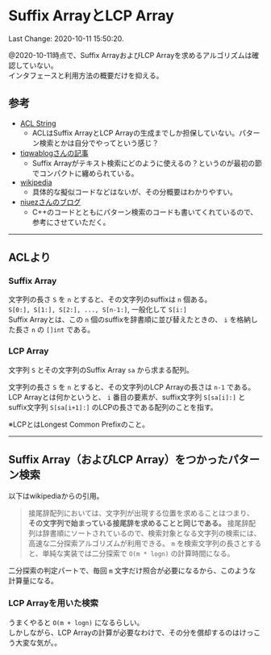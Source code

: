 # Suffix ArrayとLCP Array

Last Change: 2020-10-11 15:50:20.

@2020-10-11時点で、Suffix ArrayおよびLCP Arrayを求めるアルゴリズムは確認していない。  
インタフェースと利用方法の概要だけを抑える。

## 参考

- [ACL String](https://atcoder.github.io/ac-library/production/document_ja/string.html)
  - ACLはSuffix ArrayとLCP Arrayの生成までしか担保していない。パターン検索とかは自分でやってという感じ？
- [tiqwablogさんの記事](https://blog.tiqwab.com/2018/09/17/suffix-array.html)
  - Suffix Arrayがテキスト検索にどのように使えるの？というのが最初の節でコンパクトに纏められている。
- [wikipedia](https://ja.wikipedia.org/wiki/%E6%8E%A5%E5%B0%BE%E8%BE%9E%E9%85%8D%E5%88%97)
  - 具体的な擬似コードなどはないが、その分概要はわかりやすい。
- [niuezさんのブログ](https://niuez.hatenablog.com/entry/2019/12/16/203739)
  - C++のコードとともにパターン検索のコードも書いてくれているので、参考にさせていただく。

---

## ACLより

### Suffix Array

文字列の長さ `S` を `n` とすると、その文字列のsuffixは `n` 個ある。  
`S[0:], S[1:], S[2:], ..., S[n-1:]`, 一般化して `S[i:]`  
Suffix Arrayとは、この `n` 個のsuffixを辞書順に並び替えたときの、 `i` を格納した長さ `n` の `[]int` である。

### LCP Array

文字列 `S` とその文字列のSuffix Array `sa` から求まる配列。

文字列の長さ `S` を `n` とすると、その文字列のLCP Arrayの長さは `n-1` である。  
LCP Arrayとは何かというと、
`i` 番目の要素が、suffix文字列 `S[sa[i]:]` とsuffix文字列 `S[sa[i+1]:]` のLCPの長さである配列のことを指す。

※LCPとはLongest Common Prefixのこと。

---

## Suffix Array（およびLCP Array）をつかったパターン検索

以下はwikipediaからの引用。

> 接尾辞配列においては、文字列が出現する位置を求めることはつまり、
> **その文字列で始まっている接尾辞を求めることと同じである。**
> 接尾辞配列は辞書順にソートされているので、検索対象となる文字列の検索には、高速な二分探索アルゴリズムが利用できる。
> `m` を検索文字列の長さとすると、単純な実装では二分探索で `O(m * logn)` の計算時間になる。

二分探索の判定パートで、毎回 `m` 文字だけ照合が必要になるから、このような計算量になる。

### LCP Arrayを用いた検索

うまくやると `O(m + logn)` になるらしい。  
しかしながら、LCP Arrayの計算が必要なわけで、その分を償却するのはけっこう大変な気が。。

